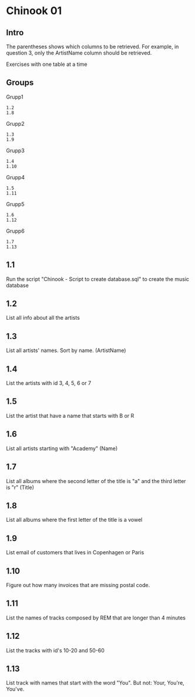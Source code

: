 # Chinook 01

## Intro

The parentheses shows which columns to be retrieved. For example, in question 3, only the ArtistName column should be retrieved.

Exercises with one table at a time


## Groups

Grupp1

    1.2
    1.8

Grupp2

    1.3
    1.9

Grupp3

    1.4
    1.10

Grupp4

    1.5
    1.11

Grupp5

    1.6
    1.12

Grupp6

    1.7
    1.13

## 1.1

Run the script "Chinook - Script to create database.sql" to create the music database

## 1.2

List all info about all the artists

## 1.3

List all artists' names. Sort by name. (ArtistName)

## 1.4

List the artists with id 3, 4, 5, 6 or 7

## 1.5

List the artist that have a name that starts with B or R

## 1.6

List all artists starting with "Academy" (Name)

## 1.7

List all albums where the second letter of the title is "a" and the third letter is "r"
(Title)

## 1.8

List all albums where the first letter of the title is a vowel

## 1.9

List email of customers that lives in Copenhagen or Paris

## 1.10

Figure out how many invoices that are missing postal code.

## 1.11

List the names of tracks composed by REM that are longer than 4 minutes

## 1.12

List the tracks with id's 10-20 and 50-60

## 1.13

List track with names that start with the word "You". But not: Your, You're, You've.

